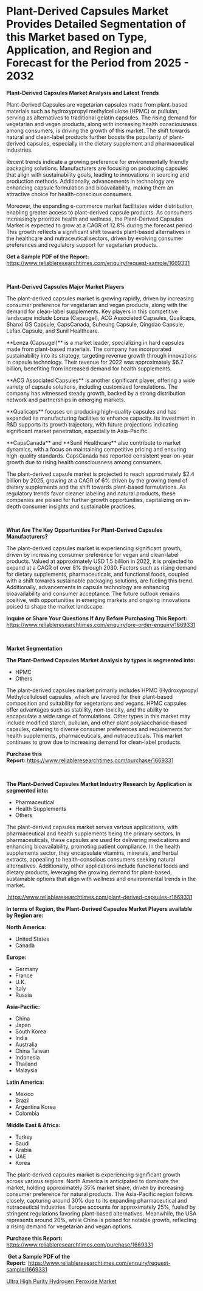 <p><h1>Plant-Derived Capsules Market Provides Detailed Segmentation of this Market based on Type, Application, and Region and Forecast for the Period from 2025 - 2032</h1></p><p><strong>Plant-Derived Capsules Market Analysis and Latest Trends</strong></p>
<p><p>Plant-Derived Capsules are vegetarian capsules made from plant-based materials such as hydroxypropyl methylcellulose (HPMC) or pullulan, serving as alternatives to traditional gelatin capsules. The rising demand for vegetarian and vegan products, along with increasing health consciousness among consumers, is driving the growth of this market. The shift towards natural and clean-label products further boosts the popularity of plant-derived capsules, especially in the dietary supplement and pharmaceutical industries.</p><p>Recent trends indicate a growing preference for environmentally friendly packaging solutions. Manufacturers are focusing on producing capsules that align with sustainability goals, leading to innovations in sourcing and production methods. Additionally, advancements in technology are enhancing capsule formulation and bioavailability, making them an attractive choice for health-conscious consumers.</p><p>Moreover, the expanding e-commerce market facilitates wider distribution, enabling greater access to plant-derived capsule products. As consumers increasingly prioritize health and wellness, the Plant-Derived Capsules Market is expected to grow at a CAGR of 12.8% during the forecast period. This growth reflects a significant shift towards plant-based alternatives in the healthcare and nutraceutical sectors, driven by evolving consumer preferences and regulatory support for vegetarian products.</p></p>
<p><strong>Get a Sample PDF of the Report:&nbsp;</strong> <a href="https://www.reliableresearchtimes.com/enquiry/request-sample/1669331?utm_campaign=2006&utm_medium=2&utm_source=Github&utm_content=ia&utm_term=05022025&utm_id=plant-derived-capsules">https://www.reliableresearchtimes.com/enquiry/request-sample/1669331</a></p>
<p>&nbsp;</p>
<p><strong>Plant-Derived Capsules Major Market Players</strong></p>
<p><p>The plant-derived capsules market is growing rapidly, driven by increasing consumer preference for vegetarian and vegan products, along with the demand for clean-label supplements. Key players in this competitive landscape include Lonza (Capsugel), ACG Associated Capsules, Qualicaps, Shanxi GS Capsule, CapsCanada, Suheung Capsule, Qingdao Capsule, Lefan Capsule, and Sunil Healthcare.</p><p>**Lonza (Capsugel)** is a market leader, specializing in hard capsules made from plant-based materials. The company has incorporated sustainability into its strategy, targeting revenue growth through innovations in capsule technology. Their revenue for 2022 was approximately $6.7 billion, benefiting from increased demand for health supplements.</p><p>**ACG Associated Capsules** is another significant player, offering a wide variety of capsule solutions, including customized formulations. The company has witnessed steady growth, backed by a strong distribution network and partnerships in emerging markets.</p><p>**Qualicaps** focuses on producing high-quality capsules and has expanded its manufacturing facilities to enhance capacity. Its investment in R&D supports its growth trajectory, with future projections indicating significant market penetration, especially in Asia-Pacific.</p><p>**CapsCanada** and **Sunil Healthcare** also contribute to market dynamics, with a focus on maintaining competitive pricing and ensuring high-quality standards. CapsCanada has reported consistent year-on-year growth due to rising health consciousness among consumers.</p><p>The plant-derived capsule market is projected to reach approximately $2.4 billion by 2025, growing at a CAGR of 6% driven by the growing trend of dietary supplements and the shift towards plant-based formulations. As regulatory trends favor cleaner labeling and natural products, these companies are poised for further growth opportunities, capitalizing on in-depth consumer insights and sustainable practices.</p></p>
<p>&nbsp;</p>
<p><strong>What Are The Key Opportunities For Plant-Derived Capsules Manufacturers?</strong></p>
<p><p>The plant-derived capsules market is experiencing significant growth, driven by increasing consumer preference for vegan and clean-label products. Valued at approximately USD 1.5 billion in 2022, it is projected to expand at a CAGR of over 8% through 2030. Factors such as rising demand for dietary supplements, pharmaceuticals, and functional foods, coupled with a shift towards sustainable packaging solutions, are fueling this trend. Additionally, advancements in capsule technology are enhancing bioavailability and consumer acceptance. The future outlook remains positive, with opportunities in emerging markets and ongoing innovations poised to shape the market landscape.</p></p>
<p><strong>Inquire or Share Your Questions If Any Before Purchasing This Report:</strong> <a href="https://www.reliableresearchtimes.com/enquiry/pre-order-enquiry/1669331?utm_campaign=2006&utm_medium=2&utm_source=Github&utm_content=ia&utm_term=05022025&utm_id=plant-derived-capsules">https://www.reliableresearchtimes.com/enquiry/pre-order-enquiry/1669331</a></p>
<p>&nbsp;</p>
<p><strong>Market Segmentation</strong></p>
<p><strong>The Plant-Derived Capsules Market Analysis by types is segmented into:</strong></p>
<p><ul><li>HPMC</li><li>Others</li></ul></p>
<p><p>The plant-derived capsules market primarily includes HPMC (Hydroxypropyl Methylcellulose) capsules, which are favored for their plant-based composition and suitability for vegetarians and vegans. HPMC capsules offer advantages such as stability, non-toxicity, and the ability to encapsulate a wide range of formulations. Other types in this market may include modified starch, pullulan, and other plant polysaccharide-based capsules, catering to diverse consumer preferences and requirements for health supplements, pharmaceuticals, and nutraceuticals. This market continues to grow due to increasing demand for clean-label products.</p></p>
<p><strong>Purchase this Report:&nbsp;</strong><a href="https://www.reliableresearchtimes.com/purchase/1669331?utm_campaign=2006&utm_medium=2&utm_source=Github&utm_content=ia&utm_term=05022025&utm_id=plant-derived-capsules">https://www.reliableresearchtimes.com/purchase/1669331</a></p>
<p>&nbsp;</p>
<p><strong>The Plant-Derived Capsules Market Industry Research by Application is segmented into:</strong></p>
<p><ul><li>Pharmaceutical</li><li>Health Supplements</li><li>Others</li></ul></p>
<p><p>The plant-derived capsules market serves various applications, with pharmaceutical and health supplements being the primary sectors. In pharmaceuticals, these capsules are used for delivering medications and enhancing bioavailability, promoting patient compliance. In the health supplements sector, they encapsulate vitamins, minerals, and herbal extracts, appealing to health-conscious consumers seeking natural alternatives. Additionally, other applications include functional foods and dietary products, leveraging the growing demand for plant-based, sustainable options that align with wellness and environmental trends in the market.</p></p>
<p><a href="https://www.reliableresearchtimes.com/plant-derived-capsules-r1669331?utm_campaign=2006&utm_medium=2&utm_source=Github&utm_content=ia&utm_term=05022025&utm_id=plant-derived-capsules">&nbsp;https://www.reliableresearchtimes.com/plant-derived-capsules-r1669331</a></p>
<p><strong>In terms of Region, the Plant-Derived Capsules Market Players available by Region are:</strong></p>
<p>
    <p> <strong> North America: </strong>
        <ul>
            <li>United States</li>
            <li>Canada</li>
        </ul>
        </p> 
    <p> <strong> Europe: </strong>
        <ul>
            <li>Germany</li>
            <li>France</li>
            <li>U.K.</li>
            <li>Italy</li>
            <li>Russia</li>
        </ul>
        </p> 
    <p> <strong> Asia-Pacific: </strong>
        <ul>
            <li>China</li>
            <li>Japan</li>
            <li>South Korea</li>
            <li>India</li>
            <li>Australia</li>
            <li>China Taiwan</li>
            <li>Indonesia</li>
            <li>Thailand</li>
            <li>Malaysia</li>
        </ul>
        </p> 
    <p> <strong> Latin America: </strong>
        <ul>
            <li>Mexico</li>
            <li>Brazil</li>
            <li>Argentina Korea</li>
            <li>Colombia</li>
        </ul>
        </p> 
    <p> <strong> Middle East & Africa: </strong>
        <ul>
            <li>Turkey</li>
            <li>Saudi</li>
            <li>Arabia</li>
            <li>UAE</li>
            <li>Korea</li>
        </ul>
    </p>
    </p>
<p><p>The plant-derived capsules market is experiencing significant growth across various regions. North America is anticipated to dominate the market, holding approximately 35% market share, driven by increasing consumer preference for natural products. The Asia-Pacific region follows closely, capturing around 30% due to its expanding pharmaceutical and nutraceutical industries. Europe accounts for approximately 25%, fueled by stringent regulations favoring plant-based alternatives. Meanwhile, the USA represents around 20%, while China is poised for notable growth, reflecting a rising demand for vegetarian and vegan options.</p></p>
<p><strong>Purchase this Report: </strong><a href="https://www.reliableresearchtimes.com/purchase/1669331?utm_campaign=2006&utm_medium=2&utm_source=Github&utm_content=ia&utm_term=05022025&utm_id=plant-derived-capsules">https://www.reliableresearchtimes.com/purchase/1669331</a></p>
<p>&nbsp;<strong>Get a Sample PDF of the Report:&nbsp;&nbsp;</strong><a href="https://www.reliableresearchtimes.com/enquiry/request-sample/1669331?utm_campaign=2006&utm_medium=2&utm_source=Github&utm_content=ia&utm_term=05022025&utm_id=plant-derived-capsules">https://www.reliableresearchtimes.com/enquiry/request-sample/1669331</a></p>
<p><strong></strong></p>
<p><p><a href="https://github.com/bmorecock/Market-Research-Report-List-6/blob/main/ultra-high-purity-hydrogen-peroxide-market.md?utm_campaign=2006&utm_medium=2&utm_source=Github&utm_content=ia&utm_term=05022025&utm_id=plant-derived-capsules">Ultra High Purity Hydrogen Peroxide Market</a></p></p>